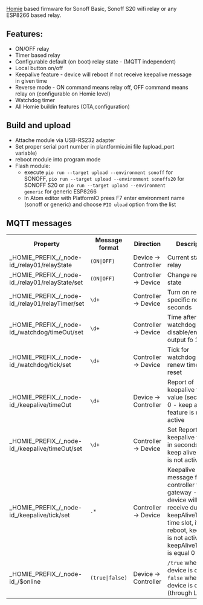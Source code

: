 [Homie](https://github.com/marvinroger/homie) based firmware for Sonoff Basic, Sonoff S20 wifi relay or any ESP8266 based relay.

## Features:
* ON/OFF relay
* Timer based relay
* Configurable default (on boot) relay state - (MQTT independent)
* Local button on/off
* Keepalive feature - device will reboot if not receive keepalive message in given time
* Reverse mode - ON command means relay off, OFF command means relay on (configurable on Homie level)
* Watchdog timer
* All Homie buildin features (OTA,configuration)

## Build and upload
 * Attache module via USB-RS232 adapter
 * Set proper serial port number in plantformio.ini file (upload_port variable)
 * reboot module into program mode
 * Flash module:
   * execute <code>pio run --target upload --environment sonoff</code> for SONOFF, <code>pio run --target upload --environment sonoffs20</code> for SONOFF S20 or <code>pio run --target upload --environment generic</code> for generic ESP8266
   * In Atom editor with PlatformIO prees F7 enter environment name (sonoff or generic) and choose <code>PIO uload</code> option from the list

## MQTT messages

<table>
<tr>
  <th>Property</th>
  <th>Message format</th>
  <th>Direction</th>
  <th>Description</th>
</tr>
<tr>
  <td>_HOMIE_PREFIX_/_node-id_/relay01/relayState</td>
  <td><code>(ON|OFF)</code></td>
  <td>Device → Controller</td>
  <td>Current state of relay</td>
</tr>
<tr>
  <td>_HOMIE_PREFIX_/_node-id_/relay01/relayState/set</td>
  <td><code>(ON|OFF)</code></td>
  <td>Controller → Device</td>
  <td>Change relay state</td>
</tr>
<tr>
  <td>_HOMIE_PREFIX_/_node-id_/relay01/relayTimer/set</td>
  <td><code>\d+</code></td>
  <td>Controller → Device</td>
  <td>Turn on relay for specific no. of seconds</td>
</tr>
<tr>
<td>_HOMIE_PREFIX_/_node-id_/watchdog/timeOut/set</td>
<td><code>\d+</code></td>
<td>Controller → Device</td>
<td>Time after witch watchdog disable/enable output fo 10s</td>
</tr>
<td>_HOMIE_PREFIX_/_node-id_/watchdog/tick/set</td>
<td><code>\d+</code></td>
<td>Controller → Device</td>
<td>Tick for watchdog - renew timeout of reset</td>
</tr>
<tr>
  <td>_HOMIE_PREFIX_/_node-id_/keepalive/timeOut</td>
  <td><code>\d+</code></td>
  <td>Device → Controller</td>
  <td>Report of keepalive timeout value (seconds), 0 - keep alive feature is not active</td>
</tr>
<tr>
  <td>_HOMIE_PREFIX_/_node-id_/keepalive/timeOut/set</td>
  <td><code>\d+</code></td>
  <td>Controller → Device</td>
  <td>Set Report of keepalive timeout in seconds, 0 - keep alive feature is not active</td>
</tr>
<tr>
  <td>_HOMIE_PREFIX_/_node-id_/keepalive/tick/set</td>
  <td><code>.*</code></td>
  <td>Controller → Device</td>
  <td>Keepalive message from controller to gateway - if device will not receive during keepAliveTimeOut time slot, it will reboot, keepalive is not active when keepAliveTimeOut is equal 0</td>
</tr>
<tr>
  <td>_HOMIE_PREFIX_/_node-id_/$online</td>
  <td><code>(true|false)</code></td>
  <td>Device → Controller</td>
  <td><code>/true</code> when the device is online, <code>false</code> when the device is offline (through LWT)</td>
</tr>
</table>
